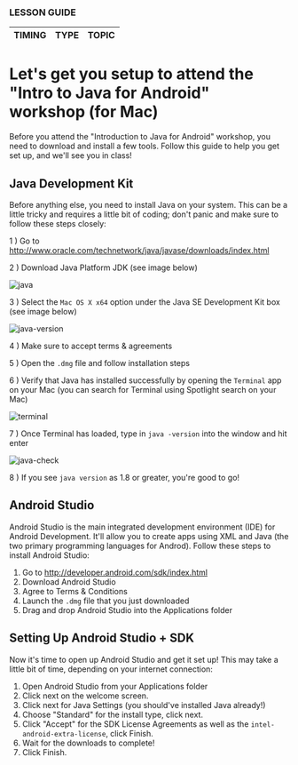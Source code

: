 
### LESSON GUIDE

| TIMING  | TYPE  | TOPIC  |
|:-:|---|---|
# Let's get you setup to attend the "Intro to Java for Android" workshop (for Mac)

Before you attend the "Introduction to Java for Android" workshop, you need to download and install a few tools. Follow this guide to help you get set up, and we'll see you in class!

## Java Development Kit

Before anything else, you need to install Java on your system. This can be a little tricky and requires a little bit of coding; don't panic and make sure to follow these steps closely:

1 ) Go to <http://www.oracle.com/technetwork/java/javase/downloads/index.html>

2 ) Download Java Platform JDK (see image below)

![java](http://cl.ly/image/0H0e29413f0B/Screen%20Shot%202015-10-26%20at%203.47.06%20PM.png)


3 ) Select the `Mac OS X x64` option under the Java SE Development Kit box (see image below)

![java-version](http://cl.ly/image/0R1q2T0S1Y1x/Screen%20Shot%202015-10-26%20at%203.49.45%20PM.png)

4 ) Make sure to accept terms & agreements

5 ) Open the `.dmg` file and follow installation steps

6 ) Verify that Java has installed successfully by opening the `Terminal` app on your Mac (you can search for Terminal using Spotlight search on your Mac)

![terminal](http://cl.ly/image/030a2n1l0b2K/Screen%20Shot%202015-10-26%20at%204.05.28%20PM.png)

7 ) Once Terminal has loaded, type in `java -version` into the window and hit enter


![java-check](http://cl.ly/image/1m0I0x011P2U/Screen%20Shot%202015-10-26%20at%204.10.56%20PM.png)

8 ) If you see `java version` as 1.8 or greater, you're good to go!


## Android Studio

Android Studio is the main integrated development environment (IDE) for Android Development. It'll allow you to create apps using XML and Java (the two primary programming languages for Androd). Follow these steps to install Android Studio:

1. Go to <http://developer.android.com/sdk/index.html>
2. Download Android Studio
3. Agree to Terms & Conditions
4. Launch the `.dmg` file that you just downloaded
5. Drag and drop Android Studio into the Applications folder

## Setting Up Android Studio + SDK

Now it's time to open up Android Studio and get it set up! This may take a little bit of time, depending on your internet connection:

1. Open Android Studio from your Applications folder
2. Click next on the welcome screen.
3. Click next for Java Settings (you should've installed Java already!)
4. Choose "Standard" for the install type, click next.
5. Click "Accept" for the SDK License Agreements as well as the `intel-android-extra-license`, click Finish.
6. Wait for the downloads to complete!
7. Click Finish.
